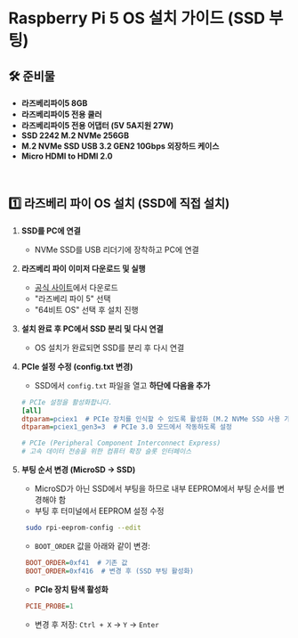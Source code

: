 # Raspberry Pi 5 OS 설치 가이드 (SSD 부팅)

## 🛠️ 준비물
- **라즈베리파이5 8GB**
- **라즈베리파이5 전용 쿨러**
- **라즈베리파이5 전용 어댑터 (5V 5A지원 27W)**
- **SSD 2242 M.2 NVMe 256GB**
- **M.2 NVMe SSD USB 3.2 GEN2 10Gbps 외장하드 케이스**
- **Micro HDMI to HDMI 2.0**


<br>

## 1️⃣ **라즈베리 파이 OS 설치 (SSD에 직접 설치)**
1. **SSD를 PC에 연결**  
   - NVMe SSD를 USB 리더기에 장착하고 PC에 연결

2. **라즈베리 파이 이미저 다운로드 및 실행**  
   - [공식 사이트](https://www.raspberrypi.com/software/)에서 다운로드  
   - "라즈베리 파이 5" 선택  
   - "64비트 OS" 선택 후 설치 진행

3. **설치 완료 후 PC에서 SSD 분리 및 다시 연결**  
   - OS 설치가 완료되면 SSD를 분리 후 다시 연결  

4. **PCIe 설정 수정 (config.txt 변경)**
   - SSD에서 `config.txt` 파일을 열고 **하단에 다음을 추가**
   ```ini
   # PCIe 설정을 활성화합니다.
   [all]
   dtparam=pciex1  # PCIe 장치를 인식할 수 있도록 활성화 (M.2 NVMe SSD 사용 가능)
   dtparam=pciex1_gen3=3  # PCIe 3.0 모드에서 작동하도록 설정

   # PCIe (Peripheral Component Interconnect Express)
   # 고속 데이터 전송을 위한 컴퓨터 확장 슬롯 인터페이스
   ```

5. **부팅 순서 변경 (MicroSD → SSD)**  
   - MicroSD가 아닌 SSD에서 부팅을 하므로 내부 EEPROM에서 부팅 순서를 변경해야 함  
   - 부팅 후 터미널에서 EEPROM 설정 수정  
   ```bash
    sudo rpi-eeprom-config --edit
   ```
   -  `BOOT_ORDER` 값을 아래와 같이 변경:  
   ```ini
    BOOT_ORDER=0xf41  # 기존 값
    BOOT_ORDER=0xf416  # 변경 후 (SSD 부팅 활성화)
   ```  
   - **PCIe 장치 탐색 활성화**
   ```ini
    PCIE_PROBE=1
   ```
  
   - 변경 후 저장: `Ctrl + X` → `Y` → `Enter`  
